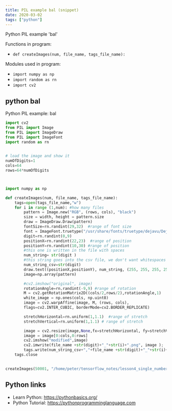 ```yaml
---
title: PIL example bal (snippet)
date: 2020-03-02
tags: ["python"]
---
```

Python PIL example 'bal'

Functions in program: 
* `def createImages(num, file_name, tags_file_name):`

Modules used in program: 
* `import numpy as np`
* `import random as rn`
* `import cv2`

## python bal

Python PIL example: bal

```python
import cv2
from PIL import Image
from PIL import ImageDraw
from PIL import ImageFont
import random as rn

 
# load the image and show it
numOfDigits=1
cols=64
rows=64*numOfDigits



import numpy as np

def createImages(num, file_name, tags_file_name):
	tags=open(tags_file_name,"w")
	for i in range (1,num): #how many files
		pattern = Image.new("RGB", (rows, cols), "black")
		size = width, height = pattern.size
		draw = ImageDraw.Draw(pattern)
		fontSize=rn.randint(29,32)  #range of font size
		font = ImageFont.truetype("/usr/share/fonts/truetype/dejavu/DejaVuSans.ttf", fontSize)
		digit=rn.randint(0,9)
		positionX=rn.randint(22,23)  #range of position
		positionY=rn.randint(10,30) #range of position
		#this one is written in the file with spaces 
		num_string= str(digit )
		#this string goes into the csv file, we don't want whitespaces there
		num_string_csv=str(digit)
		draw.text((positionX,positionY), num_string, (255, 255, 255, 255),font=font)
		image=np.array(pattern)

		#cv2.imshow("original", image)
		rotationAngle=rn.randint(-9,9) #range of rotation
		M = cv2.getRotationMatrix2D((cols/2,rows/2),rotationAngle,1)
		white_image = np.ones(cols, np.uint8)
		image = cv2.warpAffine(image, M, (rows, cols),
		flags=cv2.INTER_CUBIC, borderMode=cv2.BORDER_REPLICATE)

		stretchHorizontal=rn.uniform(1,1.1)  #range of stretch
		stretchVertical=rn.uniform(1,1.1) # range of stretch

		image = cv2.resize(image,None,fx=stretchHorizontal, fy=stretchVertical, interpolation = cv2.INTER_CUBIC)
		image = image[0:cols,0:rows]
		cv2.imshow("modified",image)
		cv2.imwrite(file_name +str(digit)+"_"+str(i)+".png", image );
		tags.write(num_string_csv+","+file_name +str(digit)+"_"+str(i)+".png"+ "\n")
	tags.close

	
createImages(50001, "/home/peter/tensorflow_notes/lesson4_single_number_cnn/data/","/home/peter/tensorflow_notes/lesson4_single_number_cnn/data/tags.csv")

```

## Python links

- Learn Python: https://pythonbasics.org/
- Python Tutorial: https://pythonprogramminglanguage.com
